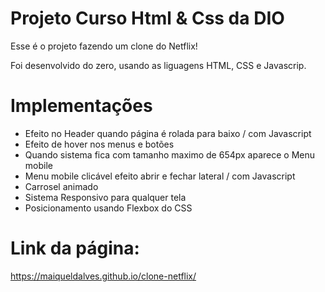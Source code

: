 # Projeto Curso Html & Css da DIO 

Esse é o projeto fazendo um clone do Netflix! 

Foi desenvolvido do zero, usando 
as liguagens HTML, CSS e Javascrip.

# Implementações

* Efeito no Header quando página é rolada para baixo / com Javascript
* Efeito de hover nos menus e botões 
* Quando sistema fica com tamanho maximo de 654px aparece o Menu mobile
* Menu mobile clicável efeito abrir e fechar lateral / com Javascript
* Carrosel animado
* Sistema Responsivo para qualquer tela
* Posicionamento usando Flexbox do CSS

# Link da página:
https://maiqueldalves.github.io/clone-netflix/

